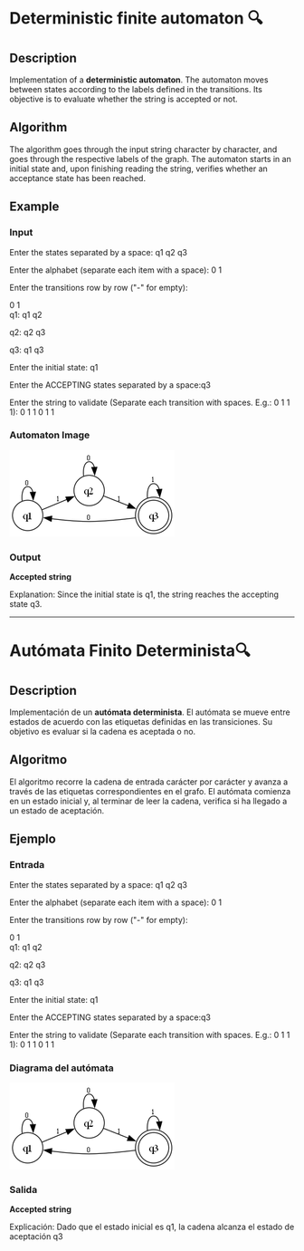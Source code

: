 # Deterministic finite automaton 🔍

## Description
Implementation of a **deterministic automaton**.
The automaton moves between states according to the labels defined in the transitions.
Its objective is to evaluate whether the string is accepted or not.

## Algorithm
The algorithm goes through the input string character by character, and goes through the respective labels of the graph.
The automaton starts in an initial state and, upon finishing reading the string, verifies whether an acceptance state has been reached.

## Example

### Input
Enter the states separated by a space: q1 q2 q3

Enter the alphabet (separate each item with a space): 0 1

Enter the transitions row by row ("-" for empty):
 
  0    1    
q1: q1 q2


q2: q2 q3

q3: q1 q3

Enter the initial state: q1

Enter the ACCEPTING states separated by a space:q3

Enter the string to validate (Separate each transition with spaces. E.g.: 0 1 1 1): 0 1 1 0 1 1

### Automaton Image
![Automaton Diagram](example.png)

### Output
**Accepted string**

Explanation: Since the initial state is q1, the string reaches the accepting state q3.

---

# Autómata Finito Determinista🔍

## Description
Implementación de un  **autómata determinista**.
El autómata se mueve entre estados de acuerdo con las etiquetas definidas en las transiciones. 
Su objetivo es evaluar si la cadena es aceptada o no.

## Algoritmo
El algoritmo recorre la cadena de entrada carácter por carácter y avanza a través de las etiquetas correspondientes en el grafo. 
El autómata comienza en un estado inicial y, al terminar de leer la cadena, verifica si ha llegado a un estado de aceptación.

## Ejemplo

### Entrada
Enter the states separated by a space: q1 q2 q3

Enter the alphabet (separate each item with a space): 0 1

Enter the transitions row by row ("-" for empty):
 
  0    1    
q1: q1 q2


q2: q2 q3

q3: q1 q3

Enter the initial state: q1

Enter the ACCEPTING states separated by a space:q3

Enter the string to validate (Separate each transition with spaces. E.g.: 0 1 1 1): 0 1 1 0 1 1

### Diagrama del autómata
![Automaton Diagram](example.png)

### Salida
**Accepted string**

Explicación: Dado que el estado inicial es q1, la cadena alcanza el estado de aceptación q3
